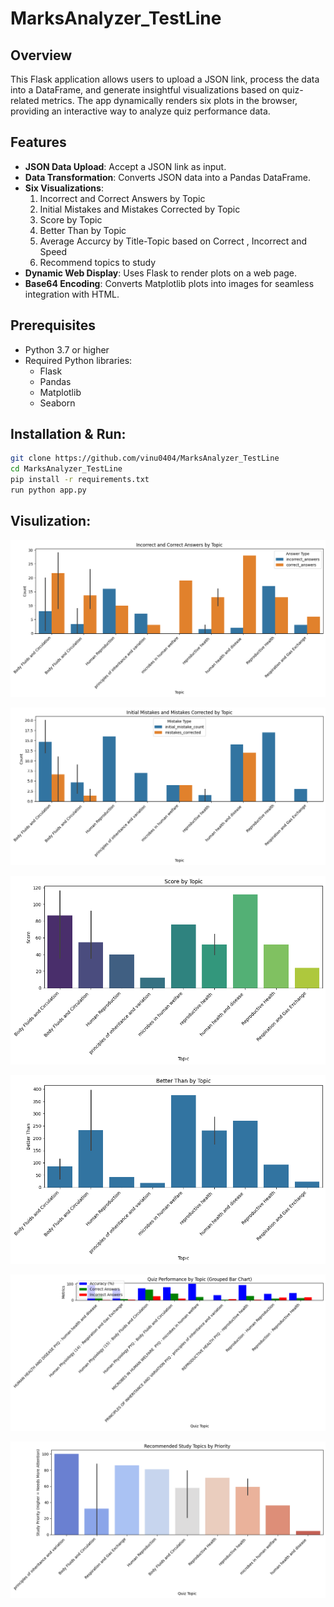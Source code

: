 # MarksAnalyzer_TestLine            

## Overview
This Flask application allows users to upload a JSON link, process the data into a DataFrame, and generate insightful visualizations based on quiz-related metrics. The app dynamically renders six plots in the browser, providing an interactive way to analyze quiz performance data.

## Features
- **JSON Data Upload**: Accept a JSON link as input.
- **Data Transformation**: Converts JSON data into a Pandas DataFrame.
- **Six Visualizations**:
  1. Incorrect and Correct Answers by Topic
  2. Initial Mistakes and Mistakes Corrected by Topic
  3. Score by Topic
  4. Better Than by Topic
  5. Average Accurcy by Title-Topic based on Correct ,  Incorrect and Speed 
  6. Recommend topics to study
- **Dynamic Web Display**: Uses Flask to render plots on a web page.
- **Base64 Encoding**: Converts Matplotlib plots into images for seamless integration with HTML.

## Prerequisites
- Python 3.7 or higher
- Required Python libraries:
  - Flask
  - Pandas
  - Matplotlib
  - Seaborn
  
## Installation & Run:
   ```bash
   git clone https://github.com/vinu0404/MarksAnalyzer_TestLine
   cd MarksAnalyzer_TestLine
   pip install -r requirements.txt
   run python app.py

   ```
  
## Visulization:
![Incorrect and Correct Answers by Topic](images/1.png)

![Initial Mistakes and Mistakes Corrected by Topic](images/2.png)

![Score by Topic](images/3.png)

![Better Than by Topic](images/4.png)

![Average Accurcy by Title-Topic based on Correct ,  Incorrect and Speed ](images/5.png)

![Average Accurcy by Title-Topic based on Correct ,  Incorrect and Speed ](images/6.png)
